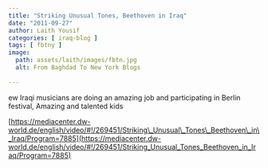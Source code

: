 ```yaml
---
title: "Striking Unusual Tones, Beethoven in Iraq"
date: "2011-09-27"
author: Laith Yousif
categories: [ iraq-blog ]
tags: [ fbtny ]
image:
  path: assets/laith/images/fbtn.jpg
  alt: From Baghdad To New York Blogs
  
---
```


ew Iraqi musicians are doing an amazing job and participating in Berlin festival, Amazing and talented kids

[https://mediacenter.dw-world.de/english/video/#!/269451/Striking\_Unusual\_Tones\_Beethoven\_in\_Iraq/Program=7885](https://mediacenter.dw-world.de/english/video/#!/269451/Striking_Unusual_Tones_Beethoven_in_Iraq/Program=7885)
